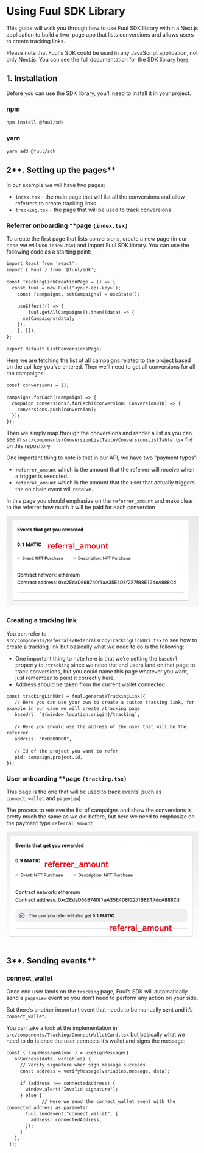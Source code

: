 # Using Fuul SDK Library

This guide will walk you through how to use Fuul SDK library within a Next.js application to build a two-page app that lists conversions and allows users to create tracking links. 

Please note that Fuul's SDK could be used in any JavaScript application, not only Next.js. You can see the full documentation for the SDK library [here](https://docs.fuul.xyz/technical-guide-for-projects/building-a-partner-onboarding-page-using-the-fuul-sdk).

## **1. Installation**

Before you can use the SDK library, you'll need to install it in your project.

### npm

```bash
npm install @fuul/sdk
```

### yarn

```bash
yarn add @fuul/sdk
```

## 2**. Setting up the pages**

In our example we will have two pages:

- `index.tsx` - the main page that will list all the conversions and allow referrers to create tracking links
- `tracking.tsx` - the page that will be used to track conversions

### Referrer onboarding ****page `(index.tsx)`**

To create the first page that lists conversions, create a new page (in our case we will use `index.tsx`) and import Fuul SDK library. You can use the following code as a starting point:

```tsx
import React from 'react';
import { Fuul } from '@fuul/sdk';

const TrackingLinkCreationPage = () => {
  const fuul = new Fuul('<your-api-key>');
	const [campaigns, setCampaigns] = useState();
  
	useEffect(() => {
		fuul.getAllCampaigns().then((data) => {
      setCampaigns(data);
    });
	}, []);
};

export default ListConversionsPage;
```

Here we are fetching the list of all campaigns related to the project based on the api-key you’ve entered. Then we’ll need to get all conversions for all the campaigns:

```tsx
const conversions = [];

campaigns.forEach((campaign) => {
  campaign.conversions?.forEach((conversion: ConversionDTO) => {
    conversions.push(conversion);
  });
});
```

Then we simply map through the conversions and render a list as you can see in `src/components/ConversionListTable/ConversionsListTable.tsx` file on this repository.

One important thing to note is that in our API, we have two “payment types”: 

- `referrer_amount` which is the amount that the referrer will receive when a trigger is executed.
- `referral_amount` which is the amount that the user that actually triggers the on chain event will receive.

In this page you should emphasize on the `referrer_amount` and make clear to the referrer how much it will be paid for each conversion

![Referrer amount image](/public/referrer_amount.png)

### Creating a tracking link

You can refer to `src/components/Referrals/ReferralsCopyTrackingLinkUrl.tsx` to see how to create a tracking link but basically what we need to do is the following:

- One important thing to note here is that we’re setting the `baseUrl` property to `/tracking` since we need the end users land on that page to track conversions, but you could name this page whatever you want, just remember to point it correctly here.
- Address should be taken from the current wallet connected

```tsx
const trackingLinkUrl = fuul.generateTrackingLink({
   // Here you can use your own to create a custom tracking link, for example in our case we will create /tracking page
   baseUrl: `${window.location.origin}/tracking`,

   // Here you should use the address of the user that will be the referrer
   address: "0x0000000",

   // Id of the project you want to refer
   pid: campaign.project.id,
});
```

### User onboarding ****page `(tracking.tsx)`**

This page is the one that will be used to track events (such as `connect_wallet` and `pageview`)

The process to retrieve the list of campaigns and show the conversions is pretty much the same as we did before, but here we need to emphasize on the payment type `referral_amount`

 

![Referral amount image](/public/referral_amount.png)

## 3**. Sending events**

### connect_wallet

Once end user lands on the `tracking` page, Fuul’s SDK will automatically send a `pageview` event so you don’t need to perform any action on your side.

But there’s another important event that needs to be manually sent and it’s `connect_wallet`.

You can take a look at the implementation in `src/components/Tracking/ConnectWalletCard.tsx` but basically what we need to do is once the user connects it’s wallet and signs the message: 

```tsx
const { signMessageAsync } = useSignMessage({
   onSuccess(data, variables) {
     // Verify signature when sign message succeeds
     const address = verifyMessage(variables.message, data);

     if (address !== connectedAddress) {
       window.alert("Invalid signature");
     } else {
			 // Here we send the connect_wallet event with the connected address as parameter
       fuul.sendEvent("connect_wallet", {
         address: connectedAddress,
       });
     }
   },
 });
```